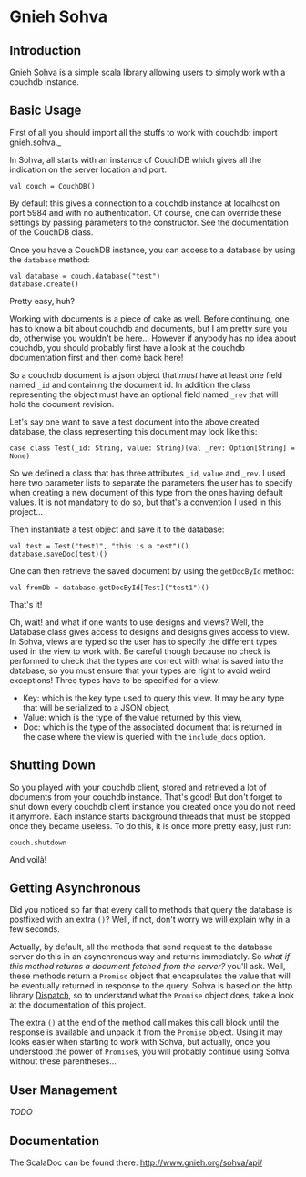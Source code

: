 Gnieh Sohva
===========

Introduction
------------

Gnieh Sohva is a simple scala library allowing users to simply work with a couchdb instance.

Basic Usage
-----------

First of all you should import all the stuffs to work with couchdb:
    import gnieh.sohva._

In Sohva, all starts with an instance of CouchDB which gives all the indication on the server location and port.

    val couch = CouchDB()

By default this gives a connection to a couchdb instance at localhost on port 5984 and with no authentication.
Of course, one can override these settings by passing parameters to the constructor. See the documentation of the CouchDB class.

Once you have a CouchDB instance, you can access to a database by using the `database` method:

    val database = couch.database("test")
    database.create()

Pretty easy, huh?

Working with documents is a piece of cake as well. Before continuing, one has to know a bit about couchdb and documents, but I am pretty sure you do, otherwise you wouldn't be here... However if anybody has no idea about couchdb, you should probably first have a look at the couchdb documentation first and then come back here!

So a couchdb document is a json object that *must* have at least one field named `_id` and containing the document id. In addition the class representing the object must have an optional field named `_rev` that will hold the document revision.

Let's say one want to save a test document into the above created database, the class representing this document may look like this:

    case class Test(_id: String, value: String)(val _rev: Option[String] = None)

So we defined a class that has three attributes `_id`, `value` and `_rev`. I used here two parameter lists to separate the parameters the user has to specify when creating a new document of this type from the ones having default values. It is not mandatory to do so, but that's a convention I used in this project...

Then instantiate a test object and save it to the database:

    val test = Test("test1", "this is a test")()
    database.saveDoc(test)()

One can then retrieve the saved document by using the `getDocById` method:

    val fromDb = database.getDocById[Test]("test1")()

That's it!

Oh, wait! and what if one wants to use designs and views? Well, the Database class gives access to designs and designs gives access to view. In Sohva, views are typed so the user has to specify the different types used in the view to work with. Be careful though because no check is performed to check that the types are correct with what is saved into the database, so you must ensure that your types are right to avoid weird exceptions! Three types have to be specified for a view:
 - Key: which is the key type used to query this view. It may be any type that will be serialized to a JSON object,
 - Value: which is the type of the value returned by this view,
 - Doc: which is the type of the associated document that is returned in the case where the view is queried with the `include_docs` option.

Shutting Down
-------------

So you played with your couchdb client, stored and retrieved a lot of documents from your couchdb instance. That's good! But don't forget to shut down every couchdb client instance you created once you do not need it anymore. Each instance starts background threads that must be stopped once they became useless. To do this, it is once more pretty easy, just run:

    couch.shutdown

And voilà!

Getting Asynchronous
--------------------

Did you noticed so far that every call to methods that query the database is postfixed with an extra `()`?
Well, if not, don't worry we will explain why in a few seconds.

Actually, by default, all the methods that send request to the database server do this in an asynchronous way and returns immediately. So _what if this method returns a document fetched from the server?_ you'll ask. Well, these methods return a `Promise` object that encapsulates the value that will be eventually returned in response to the query. Sohva is based on the http library [Dispatch](http://dispatch.databinder.net/Dispatch.html), so to understand what the `Promise` object does, take a look at the documentation of this project.

The extra `()` at the end of the method call makes this call block until the response is available and unpack it from the `Promise` object. Using it may looks easier when starting to work with Sohva, but actually, once you understood the power of `Promise`s, you will probably continue using Sohva without these parentheses...

User Management
---------------

*TODO*

Documentation
-------------

The ScalaDoc can be found there: http://www.gnieh.org/sohva/api/
